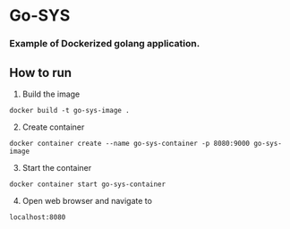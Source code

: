 # Go-SYS
### Example of Dockerized golang application.

## How to run

1. Build the image

 `docker build -t go-sys-image .`

2. Create container

`docker container create --name go-sys-container -p 8080:9000 go-sys-image`

3. Start the container

`docker container start go-sys-container `

4. Open web browser and navigate to 

`localhost:8080`

